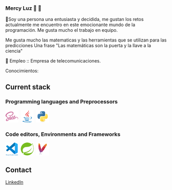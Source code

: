 ### Mercy Luz  👋 🤔

💬Soy una persona una entusiasta y decidida, me gustan los retos actualmente me encuentro en este emocionante mundo de la programación.
Me gusta mucho el trabajo en equipo.

Me gusta mucho las matematicas y las herramientas que se utilizan para las predicciones
Una frase "Las matemáticas son la puerta y la llave a la ciencia"







🌱 Empleo :: Empresa de telecomunicaciones.

Conocimientos:

## Current stack

### Programming languages and Preprocessors

<div>
  <img src="https://github.com/devicons/devicon/blob/master/icons/sass/sass-original.svg" title="SASS" alt="SASS width="40" height="40"/>&nbsp;
  <img src="https://github.com/devicons/devicon/blob/master/icons/java/java-original.svg" title="Java" alt="Java" width="40" height="40"/>&nbsp;
  <img src="https://github.com/devicons/devicon/blob/master/icons/python/python-original.svg" title="Python" alt="Python" width="40" height="40"/>&nbsp;
</div>

### Code editors, Environments and Frameworks

<div>
  <img src="https://github.com/devicons/devicon/blob/master/icons/vscode/vscode-original-wordmark.svg" title="VSCode" alt="VSCode" width="40" height="40"/>&nbsp;
  <img src="https://github.com/devicons/devicon/blob/master/icons/spring/spring-original.svg" title="Spring" alt="Spring" width="40" height="40"/>&nbsp;
  <img src="https://github.com/devicons/devicon/blob/master/icons/maven/maven-original.svg" title="Maven" alt="Maven" width="40" height="40"/>&nbsp;
</div>


## Contact

[LinkedIn](https://www.linkedin.com/in/mercy-luz-chancayauri-canales-42821180)


<!--
**mercyluz/mercyluz** is a ✨ _special_ ✨ repository because its `README.md` (this file) appears on your GitHub profile.

Here are some ideas to get you started:

- 🔭 I’m currently working on ..
- 🌱 I’m currently learning ...
- 👯 I’m looking to collaborate on ...
- 🤔 I’m looking for help with ...
- 💬 Ask me about ...
- 📫 How to reach me: ...
- 😄 Pronouns: ...
- ⚡ Fun fact: ...
-->
